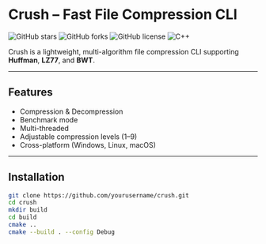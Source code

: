# Crush – Fast File Compression CLI

![GitHub stars](https://img.shields.io/github/stars/yourusername/crush?style=flat-square)
![GitHub forks](https://img.shields.io/github/forks/yourusername/crush?style=flat-square)
![GitHub license](https://img.shields.io/github/license/yourusername/crush?style=flat-square)
![C++](https://img.shields.io/badge/C++-17-blue?style=flat-square)

Crush is a lightweight, multi-algorithm file compression CLI supporting **Huffman**, **LZ77**, and **BWT**.

---

## Features

- Compression & Decompression
- Benchmark mode
- Multi-threaded
- Adjustable compression levels (1–9)
- Cross-platform (Windows, Linux, macOS)

---

## Installation

```bash
git clone https://github.com/yourusername/crush.git
cd crush
mkdir build
cd build
cmake ..
cmake --build . --config Debug
